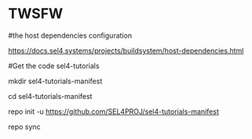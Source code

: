 # TWSFW

#the host dependencies configuration 

https://docs.sel4.systems/projects/buildsystem/host-dependencies.html

#Get the code sel4-tutorials

mkdir sel4-tutorials-manifest

cd sel4-tutorials-manifest

repo init -u https://github.com/SEL4PROJ/sel4-tutorials-manifest

repo sync


#
